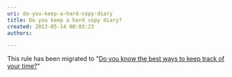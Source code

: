 ```yaml
---
uri: do-you-keep-a-hard-copy-diary
title: Do you keep a hard copy diary?
created: 2013-05-14 00:03:23
authors:

---
```





<span class='intro'> This rule&#160;has been migrated&#160;to &quot;<a href="/Pages/keep-track-of-your-time.aspx">​Do you know the best ways to keep track of your time?</a>​​&quot;​<br> </span>





